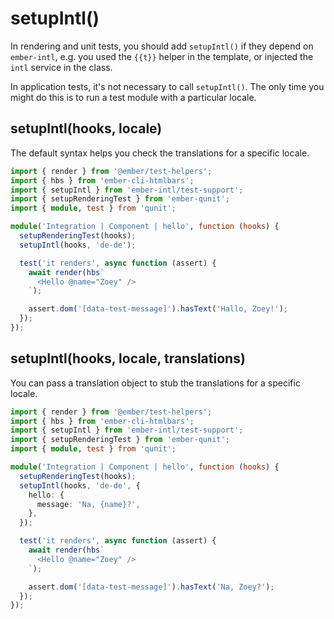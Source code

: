 # setupIntl()

In rendering and unit tests, you should add `setupIntl()` if they depend on `ember-intl`, e.g. you used the `{{t}}` helper in the template, or injected the `intl` service in the class.

In application tests, it's not necessary to call `setupIntl()`. The only time you might do this is to run a test module with a particular locale.


## setupIntl(hooks, locale)

The default syntax helps you check the translations for a specific locale.

```ts
import { render } from '@ember/test-helpers';
import { hbs } from 'ember-cli-htmlbars';
import { setupIntl } from 'ember-intl/test-support';
import { setupRenderingTest } from 'ember-qunit';
import { module, test } from 'qunit';

module('Integration | Component | hello', function (hooks) {
  setupRenderingTest(hooks);
  setupIntl(hooks, 'de-de');

  test('it renders', async function (assert) {
    await render(hbs`
      <Hello @name="Zoey" />
    `);

    assert.dom('[data-test-message]').hasText('Hallo, Zoey!');
  });
});
```


## setupIntl(hooks, locale, translations)

You can pass a translation object to stub the translations for a specific locale.

```ts
import { render } from '@ember/test-helpers';
import { hbs } from 'ember-cli-htmlbars';
import { setupIntl } from 'ember-intl/test-support';
import { setupRenderingTest } from 'ember-qunit';
import { module, test } from 'qunit';

module('Integration | Component | hello', function (hooks) {
  setupRenderingTest(hooks);
  setupIntl(hooks, 'de-de', {
    hello: {
      message: 'Na, {name}?',
    },
  });

  test('it renders', async function (assert) {
    await render(hbs`
      <Hello @name="Zoey" />
    `);

    assert.dom('[data-test-message]').hasText('Na, Zoey?');
  });
});
```
